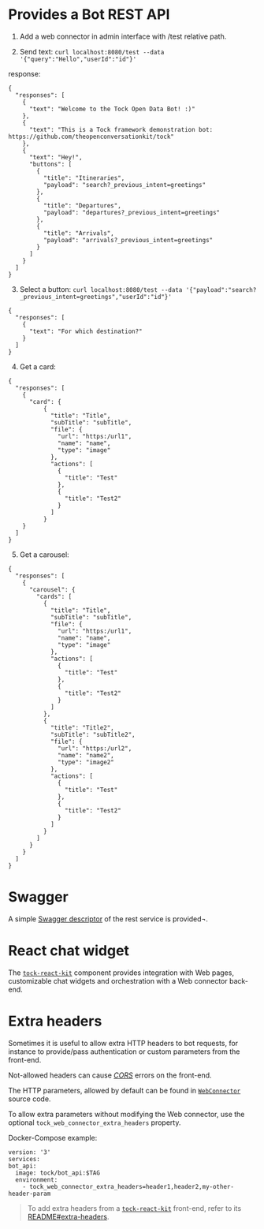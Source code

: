 # Provides a Bot REST API

1) Add a web connector in admin interface with /test relative path.

2) Send text: `curl localhost:8080/test --data '{"query":"Hello","userId":"id"}'`

response:
```
{
  "responses": [
    {
      "text": "Welcome to the Tock Open Data Bot! :)"
    },
    {
      "text": "This is a Tock framework demonstration bot: https://github.com/theopenconversationkit/tock"
    },
    {
      "text": "Hey!",
      "buttons": [
        {
          "title": "Itineraries",
          "payload": "search?_previous_intent=greetings"
        },
        {
          "title": "Departures",
          "payload": "departures?_previous_intent=greetings"
        },
        {
          "title": "Arrivals",
          "payload": "arrivals?_previous_intent=greetings"
        }
      ]
    }
  ]
}
```

3) Select a button: `curl localhost:8080/test --data '{"payload":"search?_previous_intent=greetings","userId":"id"}'`
```
{
  "responses": [
    {
      "text": "For which destination?"
    }
  ]
}
```

4) Get a card:

```
{
  "responses": [
    {
      "card": {
          {
            "title": "Title",
            "subTitle": "subTitle",
            "file": {
              "url": "https:/url1",
              "name": "name",
              "type": "image"
            },
            "actions": [
              {
                "title": "Test"
              },
              {
                "title": "Test2"
              }
            ]
          }
    }
  ]
}
```

5) Get a carousel:
```
{
  "responses": [
    {
      "carousel": {
        "cards": [
          {
            "title": "Title",
            "subTitle": "subTitle",
            "file": {
              "url": "https:/url1",
              "name": "name",
              "type": "image"
            },
            "actions": [
              {
                "title": "Test"
              },
              {
                "title": "Test2"
              }
            ]
          },
          {
            "title": "Title2",
            "subTitle": "subTitle2",
            "file": {
              "url": "https:/url2",
              "name": "name2",
              "type": "image2"
            },
            "actions": [
              {
                "title": "Test"
              },
              {
                "title": "Test2"
              }
            ]
          }
        ]
      }
    }
  ]
}
```

# Swagger

A simple [Swagger descriptor](./Swagger_TOCKWebConnector.yaml) of the rest service is provided¬.

# React chat widget

The [`tock-react-kit`](https://github.com/theopenconversationkit/tock-react-kit) component provides integration with
Web pages, customizable chat widgets and orchestration with a Web connector back-end.

# Extra headers

Sometimes it is useful to allow extra HTTP headers to bot requests, for instance to provide/pass authentication or 
custom parameters from the front-end.

Not-allowed headers can cause [_CORS_](https://en.wikipedia.org/wiki/Cross-origin_resource_sharing) 
errors on the front-end.

The HTTP parameters, allowed by default can be found in [`WebConnector`](./src/main/kotlin/WebConnector.kt) source code.

To allow extra parameters without modifying the Web connector, use the optional `tock_web_connector_extra_headers` 
property.

Docker-Compose example:

```
version: '3'
services:
bot_api:
  image: tock/bot_api:$TAG
  environment:
    - tock_web_connector_extra_headers=header1,header2,my-other-header-param
```

> To add extra headers from a [`tock-react-kit`](https://github.com/theopenconversationkit/tock-react-kit) front-end, 
> refer to its [README#extra-headers](https://github.com/theopenconversationkit/tock-react-kit#extra-headers).
